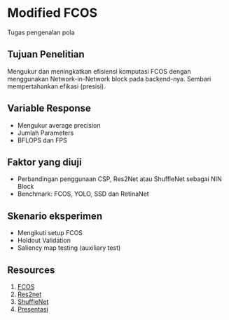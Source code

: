 # Modified FCOS

Tugas pengenalan pola

## Tujuan Penelitian 

Mengukur dan meningkatkan efisiensi komputasi FCOS dengan menggunakan Network-in-Network block pada backend-nya. Sembari mempertahankan efikasi (presisi).

## Variable Response

- Mengukur average precision 
- Jumlah Parameters
- BFLOPS dan FPS

## Faktor yang diuji

- Perbandingan penggunaan CSP, Res2Net atau ShuffleNet sebagai NIN Block
- Benchmark: FCOS, YOLO, SSD dan RetinaNet


## Skenario eksperimen
- Mengikuti setup FCOS
- Holdout Validation
- Saliency map testing (auxiliary test)

## Resources

1. [FCOS](https://github.com/tianzhi0549/FCOS)
2. [Res2net](https://github.com/Res2Net/Res2Net-PretrainedModels)
3. [ShuffleNet](https://github.com/jaxony/ShuffleNet)
4. [Presentasi](https://docs.google.com/presentation/d/15RQL2SX85Vk3ctm463_T8NDku4Ca-ljMRMCTL3KPz9g/edit?usp=sharing)
